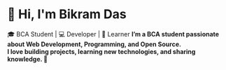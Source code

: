 # 👋 Hi, I'm Bikram Das  
🎓 BCA Student | 💻 Developer | 🚀 Learner <b>
I’m a BCA student passionate about **Web Development, Programming, and Open Source**.  
I love building projects, learning new technologies, and sharing knowledge. 🌱


